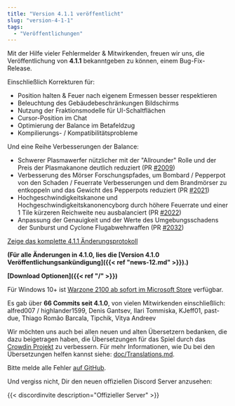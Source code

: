 ```yaml
---
title: "Version 4.1.1 veröffentlicht"
slug: "version-4-1-1"
tags:
  - "Veröffentlichungen"
---
```


Mit der Hilfe vieler Fehlermelder & Mitwirkenden, freuen wir uns, die Veröffentlichung von **4.1.1** bekanntgeben zu können, einem Bug-Fix-Release.

Einschließlich Korrekturen für:
- Position halten & Feuer nach eigenem Ermessen besser respektieren
- Beleuchtung des Gebäudebeschränkungen Bildschirms
- Nutzung der Fraktionsmodelle für UI-Schaltflächen
- Cursor-Position im Chat
- Optimierung der Balance im Betafeldzug
- Kompilierungs- / Kompatibilitätsprobleme

Und eine Reihe Verbesserungen der Balance:
- Schwerer Plasmawerfer nützlicher mit der "Allrounder" Rolle und der Preis der Plasmakanone deutlich reduziert (PR [#2009](https://github.com/Warzone2100/warzone2100/pull/2009))
- Verbesserung des Mörser Forschungspfades, um Bombard / Pepperpot von den Schaden / Feuerrate Verbesserungen und dem Brandmörser zu entkoppeln und das Gewicht des Pepperpots reduziert (PR [#2021](https://github.com/Warzone2100/warzone2100/pull/2021))
- Hochgeschwindigkeitskanone und Hochgeschwindigkeitskanonencyborg durch höhere Feuerrate und einer 1 Tile kürzeren Reichweite neu ausbalanciert (PR [#2022](https://github.com/Warzone2100/warzone2100/pull/2022))
- Anpassung der Genauigkeit und der Werte des Umgebungsschadens der Sunburst und Cyclone Flugabwehrwaffen (PR [#2032](https://github.com/Warzone2100/warzone2100/pull/2032))

[Zeige das komplette 4.1.1 Änderungsprotokoll](https://github.com/Warzone2100/warzone2100/raw/4.1.1/ChangeLog)

**(Für alle Änderungen in 4.1.0, lies die [Version 4.1.0 Veröffentlichungsankündigung]({{< ref "news-12.md" >}}).)**

**[Download Optionen]({{< ref "/" >}})**

Für Windows 10+ ist [Warzone 2100 ab sofort im Microsoft Store](https://www.microsoft.com/store/apps/9MW0Z4MPCS8C) verfügbar.

Es gab über **66 Commits seit 4.1.0**, von vielen Mitwirkenden einschließlich: alfred007 / highlander1599, Denis Gantsev, Ilari Tommiska, KJeff01, past-due, Thiago Romão Barcala, Tipchik, Vitya Andreev

Wir möchten uns auch bei allen neuen und alten Übersetzern bedanken, die dazu beigetragen haben, die Übersetzungen für das Spiel durch das [Crowdin Projekt](https://crowdin.com/project/warzone2100) zu verbessern. Für mehr Informationen, wie Du bei den Übersetzungen helfen kannst siehe: [doc/Translations.md](https://github.com/Warzone2100/warzone2100/blob/master/doc/Translations.md#how-do-i-help-translate).

Bitte melde alle Fehler [auf GitHub](https://github.com/Warzone2100/warzone2100/issues).

Und vergiss nicht, Dir den neuen offiziellen Discord Server anzusehen:

{{< discordinvite description="Offizieller Server" >}}
